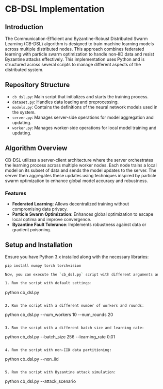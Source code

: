 # CB-DSL Implementation

## Introduction
The Communication-Efficient and Byzantine-Robust Distributed Swarm Learning (CB-DSL) algorithm is designed to train machine learning models across multiple distributed nodes. This approach combines federated learning with particle swarm optimization to handle non-IID data and resist Byzantine attacks effectively. This implementation uses Python and is structured across several scripts to manage different aspects of the distributed system.

## Repository Structure
- `cb_dsl.py`: Main script that initializes and starts the training process.
- `dataset.py`: Handles data loading and preprocessing.
- `models.py`: Contains the definitions of the neural network models used in the system.
- `server.py`: Manages server-side operations for model aggregation and updating.
- `worker.py`: Manages worker-side operations for local model training and updating.

## Algorithm Overview
CB-DSL utilizes a server-client architecture where the server orchestrates the learning process across multiple worker nodes. Each node trains a local model on its subset of data and sends the model updates to the server. The server then aggregates these updates using techniques inspired by particle swarm optimization to enhance global model accuracy and robustness.

### Features
- **Federated Learning**: Allows decentralized training without compromising data privacy.
- **Particle Swarm Optimization**: Enhances global optimization to escape local optima and improve convergence.
- **Byzantine Fault Tolerance**: Implements robustness against data or gradient poisoning.

## Setup and Installation
Ensure you have Python 3.x installed along with the necessary libraries:
```bash
pip install numpy torch torchvision

Now, you can execute the `cb_dsl.py` script with different arguments and parameters. Here are a few examples:

1. Run the script with default settings:
   ```
   python cb_dsl.py
   ```

2. Run the script with a different number of workers and rounds:
   ```
   python cb_dsl.py --num_workers 10 --num_rounds 20
   ```

3. Run the script with a different batch size and learning rate:
   ```
   python cb_dsl.py --batch_size 256 --learning_rate 0.01
   ```

4. Run the script with non-IID data partitioning:
   ```
   python cb_dsl.py --non_iid
   ```

5. Run the script with Byzantine attack simulation:
   ```
   python cb_dsl.py --attack_scenario
   ```
